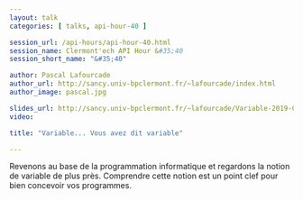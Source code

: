 ```yaml
---
layout: talk
categories: [ talks, api-hour-40 ]

session_url: /api-hours/api-hour-40.html
session_name: Clermont'ech API Hour &#35;40
session_short_name: "&#35;40"

author: Pascal Lafourcade
author_url: http://sancy.univ-bpclermont.fr/~lafourcade/index.html
author_image: pascal.jpg

slides_url: http://sancy.univ-bpclermont.fr/~lafourcade/Variable-2019-Clermontech.pdf
video:

title: "Variable... Vous avez dit variable"

---
```


Revenons au base de la programmation informatique et regardons la notion de
variable de plus près. Comprendre cette notion est un point clef pour bien concevoir
vos programmes.

